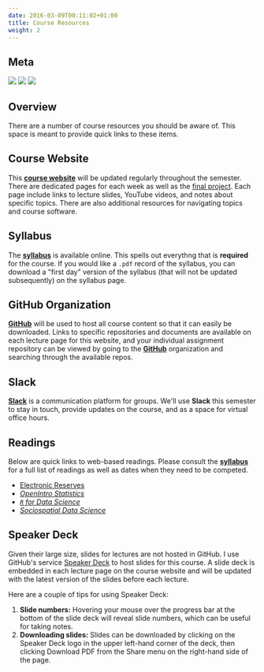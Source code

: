 ```yaml
---
date: 2016-03-09T00:11:02+01:00
title: Course Resources
weight: 2
---
```


## Meta

![](https://img.shields.io/badge/semester-fall%202018-orange.svg) ![](https://img.shields.io/badge/release-full-brightgreen.svg) 
![](https://img.shields.io/badge/last%20update-2018--07--27-brightgreen.svg)

## Overview
There are a number of course resources you should be aware of. This space is meant to provide quick links to these items.

## Course Website
This [**course website**](https://slu-soc5050.github.io) will be updated regularly throughout the semester. There are dedicated pages for each week as well as the [final project](/final-project/). Each page include links to lecture slides, YouTube videos, and notes about specific topics. There are also additional resources for navigating topics and course software.

## Syllabus
The [**syllabus**](https://slu-soc5050.github.io/syllabus/) is available online. This spells out everythng that is **required** for the course. If you would like a `.pdf` record of the syllabus, you can download a "first day" version of the syllabus (that will not be updated subsequently) on the syllabus page.

## GitHub Organization
[**GitHub**](https://github.com/slu-soc5050) will be used to host all course content so that it can easily be downloaded. Links to specific repositories and documents are available on each lecture page for this website, and your individual assignment repository can be viewed by going to the [**GitHub**](https://github.com/slu-soc5050) organization and searching through the available repos.

## Slack
[**Slack**](https://slu-soc5050.slack.com) is a communication platform for groups. We'll use **Slack** this semester to stay in touch, provide updates on the course, and as a space for virtual office hours.

## Readings
Below are quick links to web-based readings. Please consult the [**syllabus**](https://slu-soc5050.github.io/syllabus/) for a full list of readings as well as dates when they need to be competed.

* [Electronic Reserves](http://eres.slu.edu/eres/coursepage.aspx?cid=4487)
* [*OpenIntro Statistics*](https://www.openintro.org/stat/textbook.php)
* [*`R` for Data Science*](http://r4ds.had.co.nz)
* [*Sociospatial Data Science*](https://chris-prener.github.io/SSDSBook/)

## Speaker Deck
Given their large size, slides for lectures are not hosted in GitHub. I use GitHub's service [Speaker Deck](http://speakerdeck.com/chrisprener) to host slides for this course. A slide deck is embedded in each lecture page on the course website and will be updated with the latest version of the slides before each lecture. 

Here are a couple of tips for using Speaker Deck:

1. **Slide numbers:** Hovering your mouse over the progress bar at the bottom of the slide deck will reveal slide numbers, which can be useful for taking notes.
2. **Downloading slides:** Slides can be downloaded by clicking on the Speaker Deck logo in the upper left-hand corner of the deck, then clicking Download PDF from the Share menu on the right-hand side of the page.
